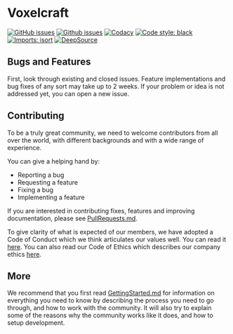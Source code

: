 <!--
-----------------------------------------------------------------------------------------
Copyright (c) 2023 Voxelcraft

For copying notice, see https://github.com/CMihai99/voxelcraft/blob/main/COPYING.
For licenses we use, see https://github.com/CMihai99/voxelcraft/tree/main/LICENSES.
-----------------------------------------------------------------------------------------
-->

# Voxelcraft

[![GitHub issues](https://img.shields.io/github/issues/CMihai99/voxelcraft)](https://github.com/CMihai99/voxelcraft/issues?q=is%3Aissue+is%3Aopen)
[![Github issues](https://img.shields.io/github/issues-closed/CMihai99/voxelcraft)](https://github.com/CMihai99/voxelcraft/issues?q=is%3Aissue+is%3Aclosed)
[![Codacy](https://img.shields.io/codacy/grade/6a5dd521dc2b40cf80cb67133ea652a4)](https://app.codacy.com/gh/CMihai99/voxelcraft/dashboard)
[![Code style: black](https://img.shields.io/badge/code%20style-black-000000.svg)](https://github.com/psf/black)
[![Imports: isort](https://img.shields.io/badge/%20imports-isort-%231674b1?style=flat&labelColor=ef8336)](https://pycqa.github.io/isort/)
[![DeepSource](https://static.deepsource.io/deepsource-badge-light-mini.svg)](https://deepsource.io/gh/CMihai99/voxelcraft?ref=repository-badge)

## Bugs and Features

First, look through existing and closed issues. Feature implementations
and bug fixes of any sort may take up to 2 weeks. If your problem or
idea is not addressed yet, you can open a new issue.

## Contributing

To be a truly great community, we need to welcome contributors from all
over the world, with different backgrounds and with a wide range of
experience.

You can give a helping hand by:

- Reporting a bug
- Requesting a feature
- Fixing a bug
- Implementing a feature

If you are interested in contributing fixes, features and improving
documentation, please see [PullRequests.md](https://github.com/CMihai99/voxelcraft/blob/main/docs/how-to/maintaining/PullRequests.md).

To give clarity of what is expected of our members, we have adopted a
Code of Conduct which we think articulates our values well. You can
read it [here](https://github.com/CMihai99/voxelcraft/blob/main/CODE_OF_CONDUCT.md).
You can also read our Code of Ethics which describes our company ethics
[here](https://github.com/CMihai99/voxelcraft/blob/main/CODE_OF_ETHICS.md).

## More

We recommend that you first read [GettingStarted.md](https://github.com/CMihai99/voxelcraft/blob/main/docs/how-to/GettingStarted.md)
for information on everything you need to know by describing the
process you need to go through, and how to work with the community. It
will also try to explain some of the reasons why the community works
like it does, and how to setup development.
